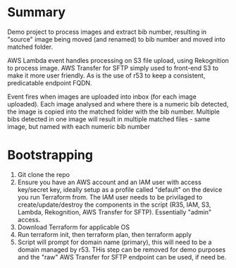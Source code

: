 # Summary
Demo project to process images and extract bib number, resulting in "source" image being moved (and renamed) to bib number and moved into matched folder.

AWS Lambda event handles processing on S3 file upload, using Rekognition to process image. 
AWS Transfer for SFTP simply used to front-end S3 to make it more user friendly. As is the use of r53 to keep a consistent, predicatable endpoint FQDN.

Event fires when images are uploaded into inbox (for each image uploaded). Each image analysed and where there is a numeric bib detected, the image is copied into the matched folder with the bib number. Multiple bibs detected in one image will result in multiple matched files - same image, but named with each numeric bib number

# Bootstrapping
1. Git clone the repo
2. Ensure you have an AWS account and an IAM user with access key/secret key, ideally setup as a profile called "default" on the device you run Terraform from. The IAM user needs to be privilaged to create/update/destroy the components in the script (R35, IAM, S3, Lambda, Rekognition, AWS Transfer for SFTP). Essentially "admin" access.
3. Download Terraform for applicable OS
4. Run terraform init, then terraform plan, then terraform apply
5. Script will prompt for domain name (primary), this will need to be a domain managed by r53. THis step can be removed for demo purposes and the "raw" AWS Transfer for SFTP endpoint can be used, if need be.
